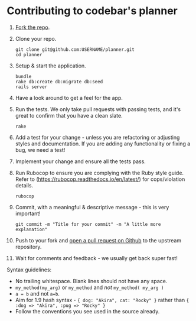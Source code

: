 # Contributing to codebar's planner

1. [Fork the repo](https://help.github.com/articles/fork-a-repo/).
2. Clone your repo.

    ```
    git clone git@github.com:USERNAME/planner.git
    cd planner
    ```

3. Setup & start the application.

    ```
    bundle
    rake db:create db:migrate db:seed
    rails server
    ```

4. Have a look around to get a feel for the app.
5. Run the tests. We only take pull requests with passing tests, and it's great to confirm that you have a clean slate.

    ```
    rake
    ```

6. Add a test for your change - unless you are refactoring or adjusting styles and documentation. If you are adding any functionality or fixing a bug, we need a test!
7. Implement your change and ensure all the tests pass.
8. Run Rubocop to ensure you are complying with the Ruby style guide. Refer to (https://rubocop.readthedocs.io/en/latest/) for cops/violation details.
    ```
    rubocop
    ```
9. Commit, with a meaningful & descriptive message - this is very important!

    ```
    git commit -m "Title for your commit" -m "A little more explanation"
    ```

10. Push to your fork and [open a pull request on Github](https://help.github.com/articles/creating-a-pull-request/) to the upstream repository.
11. Wait for comments and feedback - we usually get back super fast!

Syntax guidelines:

* No trailing whitespace. Blank lines should not have any space.
* `my_method(my_arg)` or `my_method` and _not_ `my_method( my_arg )`
* `a = b` and not `a=b`.
* Aim for 1.9 hash syntax - `{ dog: "Akira", cat: "Rocky" }` rather than `{ :dog => "Akira", :pug => "Rocky" }`
* Follow the conventions you see used in the source already.
